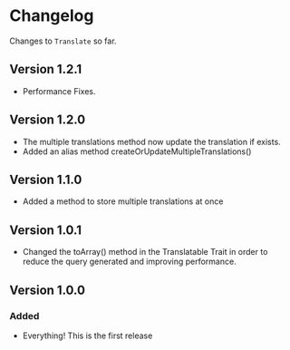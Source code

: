 # Changelog

Changes to `Translate` so far.

## Version 1.2.1

- Performance Fixes.


## Version 1.2.0

- The multiple translations method now update the translation if exists.
- Added an alias method createOrUpdateMultipleTranslations()

## Version 1.1.0

- Added a method to store multiple translations at once

## Version 1.0.1
- Changed the toArray() method in the Translatable Trait in order to reduce the query generated and improving performance.


## Version 1.0.0

### Added
- Everything! This is the first release
